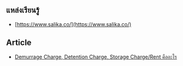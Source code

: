 ## แหล่งเรียนรู้
- [https://www.salika.co/](https://www.salika.co/)

## Article
- [Demurrage Charge, Detention Charge, Storage Charge/Rent คืออะไร](http://www.march.co.th/what-is-demurrage-charge-detention-charge-storage-charge-rent/)




<!--stackedit_data:
eyJoaXN0b3J5IjpbMTUwMTM2Mzk3NSwzMDk2NjM4MjUsMTQ1Nj
QyNzgwMSwxMTc5MTMyNTUxLC0zMDcyMDQxMTYsMTc5NTY0MDk3
NCwxMDY0MzYxMTI3XX0=
-->